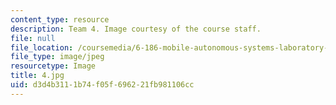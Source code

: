 ```yaml
---
content_type: resource
description: Team 4. Image courtesy of the course staff.
file: null
file_location: /coursemedia/6-186-mobile-autonomous-systems-laboratory-january-iap-2005/d3d4b3111b74f05f696221fb981106cc_4.jpg
file_type: image/jpeg
resourcetype: Image
title: 4.jpg
uid: d3d4b311-1b74-f05f-6962-21fb981106cc
---
```

